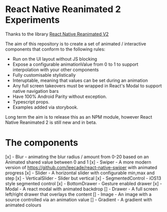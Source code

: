 # React Native Reanimated 2 Experiments

Thanks to the library [React Native Reanimated V2](https://github.com/software-mansion/react-native-reanimated)

The aim of this repository is to create a set of animated / interactive components that conform to the following rules:

- Run on the UI layout without JS blocking
- Expose a configurable animationValue from 0 to 1 to support interpolation with your other components
- Fully customisable stylistically
- Interuptable, meaning that values can be set during an animation
- Any full screen takeovers must be wrapped in React's Modal to support native navigation bars
- Have 100% Android Parity without exception.
- Typescript props.
- Examples added via storybook.

Long term the aim is to release this as an NPM module, however React Native Reanimated 2 is still new and in beta.

# The components

[x] - Blur - animating the blur radius / amount from 0-20 based on an Animated shared value between 0 and 1
[x] - Swiper - A more modern version of https://github.com/leecade/react-native-swiper with animated progress
[x] - Slider - A horizontal slider with configurable min,max and step
[x] - VerticalSlider - Slider but vertical
[x] - SegmentedControl - iOS13 style segmented control
[x] - BottomDrawer - Gesture enabled drawer
[x] - Modal - A react modal with animated backdrop
[] - Drawer - A full screen left/right drawer that overlays the content
[] - Image - An image with a source controlled via an animation value
[] - Gradient - A gradient with animated colours
